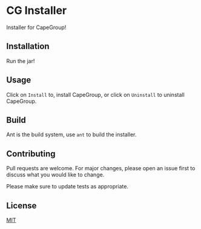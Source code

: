 
# CG Installer
Installer for CapeGroup!

## Installation
Run the jar!

## Usage
Click on `Install` to, install CapeGroup, or click on `Uninstall` to uninstall CapeGroup.

## Build
Ant is the build system, use `ant` to build the installer.

## Contributing
Pull requests are welcome. For major changes, please open an issue first to discuss what you would like to change.

Please make sure to update tests as appropriate.

## License
[MIT](https://choosealicense.com/licenses/mit/)